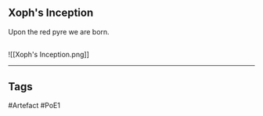 ## Xoph's Inception
Upon the red pyre we are born.
##
![[Xoph's Inception.png]]

---
## Tags
#Artefact
#PoE1